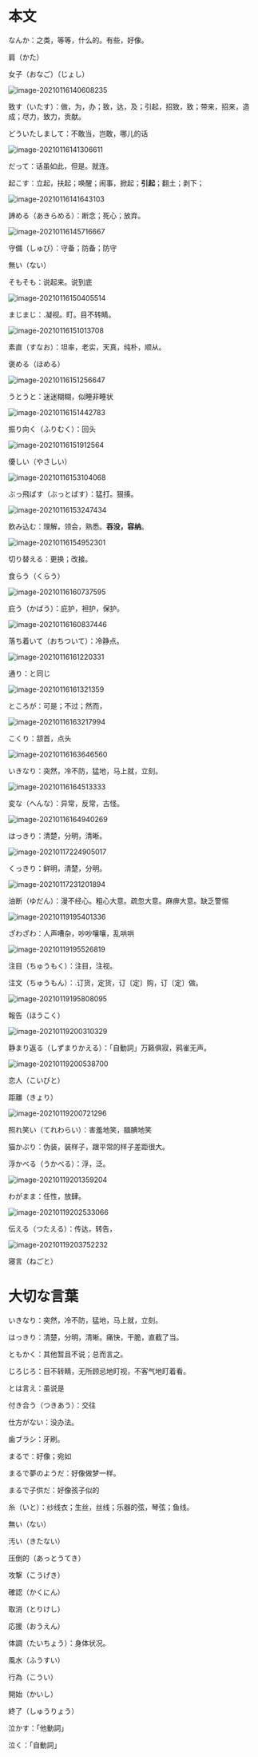 # 本文

なんか：之类，等等，什么的。有些，好像。

肩（かた）

女子（おなご）（じょし）



![image-20210116140608235](img/image-20210116140608235.png)

致す（いたす）：做，为，办；致，达，及；引起，招致，致；带来，招来，造成；尽力，致力，贡献。

どういたしまして：不敢当，岂敢，哪儿的话



![image-20210116141306611](img/image-20210116141306611.png)

だって：话虽如此，但是。就连。

起こす：立起，扶起；唤醒；闹事，掀起；**引起**；翻土；剥下；



![image-20210116141643103](img/image-20210116141643103.png)

諦める（あきらめる）：断念；死心；放弃。



![image-20210116145716667](img/image-20210116145716667.png)



守備（しゅび）：守备；防备；防守



無い（ない）

そもそも：说起来。说到底



![image-20210116150405514](img/image-20210116150405514.png)

まじまじ：.凝视。盯。目不转睛。

![image-20210116151013708](img/image-20210116151013708.png)

素直（すなお）：坦率，老实，天真，纯朴，顺从。

褒める（ほめる）



![image-20210116151256647](img/image-20210116151256647.png)

うとうと：迷迷糊糊，似睡非睡状



![image-20210116151442783](img/image-20210116151442783.png)

振り向く（ふりむく）：回头



![image-20210116151912564](img/image-20210116151912564.png)

優しい（やさしい）



![image-20210116153104068](img/image-20210116153104068.png)

ぶっ飛ばす（ぶっとばす）：猛打。狠揍。



![image-20210116153247434](img/image-20210116153247434.png)

飲み込む：理解，领会，熟悉。**吞没，容纳**。



![image-20210116154952301](img/image-20210116154952301.png)

切り替える：更换；改接。



食らう（くらう）





![image-20210116160737595](img/image-20210116160737595.png)

庇う（かばう）：庇护，袒护，保护。



![image-20210116160837446](img/image-20210116160837446.png)

落ち着いて（おちついて）：冷静点。





![image-20210116161220331](img/image-20210116161220331.png)

通り：と同じ



![image-20210116161321359](img/image-20210116161321359.png)

ところが：可是；不过；然而，



![image-20210116163217994](img/image-20210116163217994.png)

こくり：颔首，点头





![image-20210116163646560](img/image-20210116163646560.png)

いきなり：突然，冷不防，猛地，马上就，立刻。



![image-20210116164513333](img/image-20210116164513333.png)

変な（へんな）：异常，反常，古怪。



![image-20210116164940269](img/image-20210116164940269.png)

はっきり：清楚，分明，清晰。





![image-20210117224905017](img/image-20210117224905017.png)

くっきり：鲜明，清楚，分明。


![image-20210117231201894](img/image-20210117231201894.png)

油断（ゆだん）：漫不经心。粗心大意。疏忽大意。麻痹大意。缺乏警惕



![image-20210119195401336](img/image-20210119195401336.png)

ざわざわ：人声嘈杂，吵吵嚷嚷，乱哄哄



![image-20210119195526819](img/image-20210119195526819.png)

注目（ちゅうもく）：注目，注视。

注文（ちゅうもん）：.订货，定货，订〔定〕购，订〔定〕做。



![image-20210119195808095](img/image-20210119195808095.png)

報告（ほうこく）



![image-20210119200310329](img/image-20210119200310329.png)

静まり返る（しずまりかえる）：「自動詞」万籁俱寂，鸦雀无声。

 

![image-20210119200538700](img/image-20210119200538700.png)

恋人（こいびと）

距離（きょり）



![image-20210119200721296](img/image-20210119200721296.png)

照れ笑い（てれわらい）：害羞地笑，腼腆地笑

猫かぶり：伪装，装样子，跟平常的样子差距很大。

浮かべる（うかべる）：浮，泛。



![image-20210119201359204](img/image-20210119201359204.png)

わがまま：任性，放肆。





![image-20210119202533066](img/image-20210119202533066.png)

伝える（つたえる）：传达，转告，



![image-20210119203752232](img/image-20210119203752232.png)

寝言（ねごと）


# 大切な言葉

いきなり：突然，冷不防，猛地，马上就，立刻。

はっきり：清楚，分明，清晰。痛快，干脆，直截了当。

ともかく：其他暂且不说；总而言之。

じろじろ：目不转睛，无所顾忌地盯视，不客气地盯着看。

とは言え：虽说是



付き合う（つきあう）：交往



仕方がない：没办法。

歯ブラシ：牙刷。



まるで：好像；宛如

まるで夢のようだ：好像做梦一样。

まるで子供だ：好像孩子似的



 糸（いと）：纱线衣；生丝，丝线；乐器的弦，琴弦；鱼线。



無い（ない）

汚い（きたない）



压倒的（あっとうてき）






攻撃（こうげき）

確認（かくにん）

取消（とりけし）

応援（おうえん）

体調（たいちょう）：身体状况。

風水（ふうすい）

行為（こうい）

開始（かいし）

終了（しゅうりょう）



泣かす：「他動詞」

泣く：「自動詞」

 